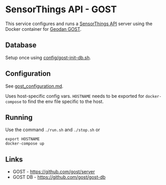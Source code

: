# SensorThings API - GOST

This service configures and runs 
a [SensorThings API](http://ogc-iot.github.io/ogc-iot-api/api.html) server using 
the Docker container for [Geodan GOST](https://www.gostserver.xyz).

## Database

Setup once using [config/gost-init-db.sh](config/gost-init-db.sh).

## Configuration

See [gost_configuration.md](https://github.com/gost/docs/blob/master/gost_configuration.md).

Uses host-specific config vars. `HOSTNAME` needs to be exported for `docker-compose`
to find the env file specific to the host.

## Running

Use the command `./run.sh` and `./stop.sh` or

```
export HOSTNAME
docker-compose up

```

## Links

* GOST - https://github.com/gost/server
* GOST DB - https://github.com/gost/gost-db
